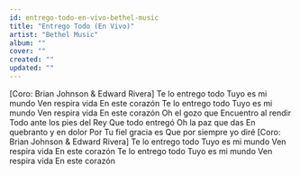 ```yaml
---
id: entrego-todo-en-vivo-bethel-music
title: "Entrego Todo (En Vivo)"
artist: "Bethel Music"
album: ""
cover: ""
created: ""
updated: ""
---
```


[Coro: Brian Johnson & Edward Rivera]
Te lo entrego todo
Tuyo es mi mundo
Ven respira vida
En este corazón
Te lo entrego todo
Tuyo es mi mundo
Ven respira vida
En este corazón
Oh el gozo que
Encuentro al rendir
Todo ante los pies del Rey
Que todo entregó
Oh la paz que das
En quebranto y en dolor
Por Tu fiel gracia es
Que por siempre yo diré
[Coro: Brian Johnson & Edward Rivera]
Te lo entrego todo
Tuyo es mi mundo
Ven respira vida
En este corazón
Te lo entrego todo
Tuyo es mi mundo
Ven respira vida
En este corazón
